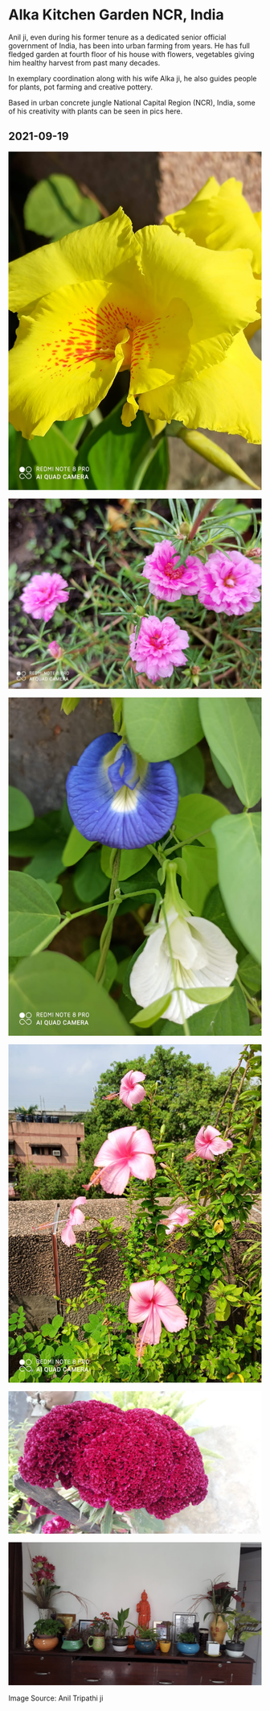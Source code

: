 # Alka Kitchen Garden NCR, India 

Anil ji, even during his former tenure as a dedicated senior official government of India, has been into urban farming from years. He has full fledged garden at fourth floor of his house with flowers, vegetables giving him healthy harvest from past many decades. 

In exemplary coordination along with his wife Alka ji, he also guides people for plants, pot farming and creative pottery. 

Based in urban concrete jungle National Capital Region (NCR), India, some of his creativity with plants can be seen in pics here.

## 2021-09-19

![IMG-20210919-WA0010](IMG-20210919-WA0010.jpg)

![IMG-20210919-WA0020](IMG-20210919-WA0020.jpg)

![IMG-20210919-WA0023](IMG-20210919-WA0023.jpg)

![IMG-20210919-WA0034](IMG-20210919-WA0034.jpg)

![IMG-20210919-WA0035](IMG-20210919-WA0035.jpg)

![IMG-20210919-WA0037](IMG-20210919-WA0037.jpg)

Image Source: Anil Tripathi ji








